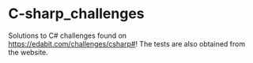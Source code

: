 # C-sharp_challenges

Solutions to C# challenges found on https://edabit.com/challenges/csharp#!
The tests are also obtained from the website.